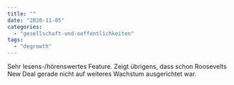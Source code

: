 ```yaml
---
title: ""
date: "2020-11-05"
categories: 
  - "gesellschaft-und-oeffentlichkeiten"
tags: 
  - "degrowth"
---
```


Sehr lesens-/hörenswertes Feature. Zeigt übrigens, dass schon Roosevelts New Deal gerade nicht auf weiteres Wachstum ausgerichtet war.

